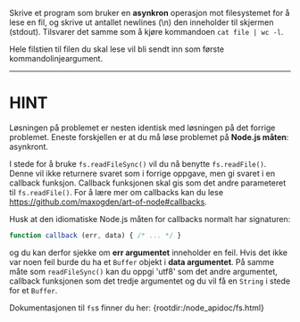 Skrive et program som bruker en **asynkron** operasjon mot filesystemet for å lese en fil, og skrive ut antallet newlines (\n) den inneholder til skjermen (stdout). Tilsvarer det samme som å kjøre kommandoen  `cat file | wc -l`.

Hele filstien til filen du skal lese vil bli sendt inn som første kommandolinjeargument.

----------------------------------------------------------------------
# HINT

Løsningen på problemet er nesten identisk med løsningen på det forrige problemet. Eneste forskjellen er at du må løse problemet på **Node.js måten**: asynkront.

I stede for å bruke `fs.readFileSync()` vil du nå benytte `fs.readFile()`. Denne vil ikke returnere svaret som i forrige oppgave, men gi svaret i en callback funksjon. Callback funksjonen skal gis som det andre parameteret til `fs.readFile()`. For å lære mer om callbacks kan du lese https://github.com/maxogden/art-of-node#callbacks.

Husk at den idiomatiske Node.js måten for callbacks normalt har signaturen:

```js
function callback (err, data) { /* ... */ }
```

og du kan derfor sjekke om **err argumentet**  inneholder en feil. Hvis det ikke var noen feil burde du ha et `Buffer` objekt i **data argumentet**. På samme måte som `readFileSync()` kan du oppgi 'utf8' som det andre argumentet, callback funksjonen som det tredje argumentet og du vil få en `String` i stede for et `Buffer`.

Dokumentasjonen til `fs`s finner du her:
  {rootdir:/node_apidoc/fs.html}
